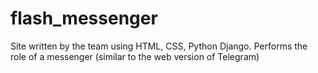 # flash_messenger

Site written by the team using HTML, CSS, Python Django. Performs the role of a messenger (similar to the web version of Telegram)
